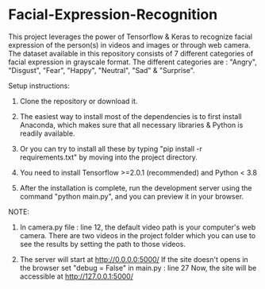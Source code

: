 # Facial-Expression-Recognition

This project leverages the power of Tensorflow & Keras to recognize facial expression of the person(s) in videos and images or through
web camera. 
The dataset available in this repository consists of 7 different categories of facial expression in grayscale format.
The different categories are : "Angry", "Disgust", "Fear", "Happy", "Neutral", "Sad" & "Surprise".

Setup instructions:
1. Clone the repository or download it.

2. The easiest way to install most of the dependencies is to first install Anaconda, which makes sure that all necessary libraries  & Python 
   is readily available.
   
3. Or you can try to install all these by typing "pip install -r requirements.txt" by moving into  the project directory.

4. You need to install Tensorflow >=2.0.1 (recommended) and Python < 3.8

5. After the installation is complete, run the development server using the command "python main.py", and you can preview it in your browser.

NOTE:
1. In camera.py file : line 12, the default video path is your computer's web camera. There are two videos in the project folder which you 
   can use to see the results by setting the path to those videos.
  
2. The server will start at http://0.0.0.0:5000/
   If the site doesn't opens in the browser set "debug = False" in main.py : line 27
   Now, the site will be accessible at http://127.0.0.1:5000/
